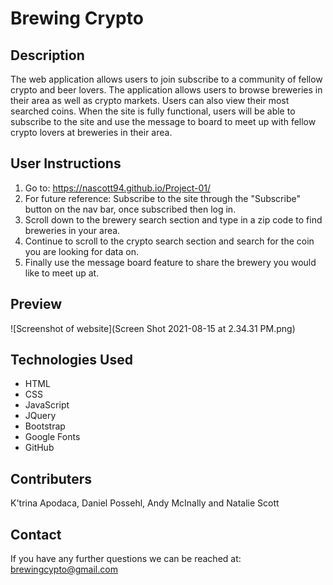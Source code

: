 # Brewing Crypto

## Description

The web application allows users to join subscribe to a community of fellow crypto and beer lovers. The application allows users to browse breweries in their area as well as crypto markets. Users can also view their most searched coins. When the site is fully functional, users will be able to subscribe to the site and use the message to board to meet up with fellow crypto lovers at breweries in their area.

## User Instructions

1. Go to: https://nascott94.github.io/Project-01/
2. For future reference: Subscribe to the site through the "Subscribe" button on the nav bar, once subscribed then log in.
3. Scroll down to the brewery search section and type in a zip code to find breweries in your area.
4. Continue to scroll to the crypto search section and search for the coin you are looking for data on.
5. Finally use the message board feature to share the brewery you would like to meet up at.

## Preview
![Screenshot of website](Screen Shot 2021-08-15 at 2.34.31 PM.png)

## Technologies Used

- HTML
- CSS
- JavaScript
- JQuery
- Bootstrap
- Google Fonts
- GitHub

## Contributers

K'trina Apodaca,
Daniel Possehl,
Andy McInally and
Natalie Scott

## Contact

If you have any further questions we can be reached at: brewingcypto@gmail.com
